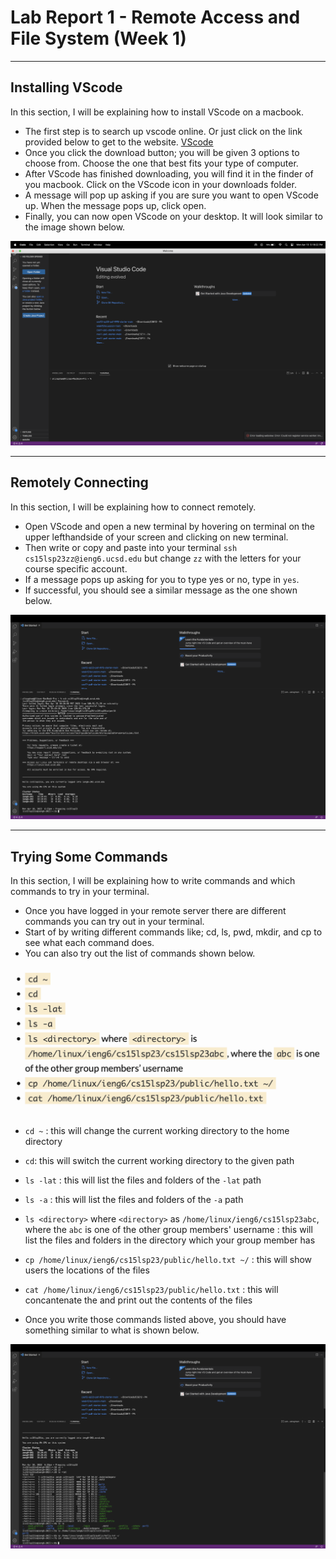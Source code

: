 # Lab Report 1 - Remote Access and File System (Week 1)
---

## Installing VScode
In this section, I will be explaining how to install VScode on a macbook.

* The first step is to search up vscode online. Or just click on the link provided below to get to the website.
[VScode](https://code.visualstudio.com/)
* Once you click the download button; you will be given 3 options to choose from. Choose the one that best fits your type of computer.
* After VScode has finished downloading, you will find it in the finder of you macbook. Click on the VScode icon in your downloads folder.
* A message will pop up asking if you are sure you want to open VScode up. When the message pops up, click open.
* Finally, you can now open VScode on your desktop. It will look similar to the image shown below.

![VScode open img](VScode-open.png)

---

## Remotely Connecting
In this section, I will be explaining how to connect remotely.

* Open VScode and open a new terminal by hovering on terminal on the upper lefthandside of your screen and clicking on new terminal.
* Then write or copy and paste into your terminal `ssh cs15lsp23zz@ieng6.ucsd.edu` but change `zz` with the letters for your course specific account.
* If a message pops up asking for you to type yes or no, type in `yes`.
* If successful, you should see a similar message as the one shown below.

![Remotely Connecting](RemotelyConnecting.png)

---

## Trying Some Commands
In this section, I will be explaining how to write commands and which commands to try in your terminal.

* Once you have logged in your remote server there are different commands you can try out in your terminal.
* Start of by writing different commands like; cd, ls, pwd, mkdir, and cp to see what each command does.
* You can also try out the list of commands shown below.

![list of commands](list.png)

* `cd ~` : this will change the current working directory to the home directory
* `cd`: this will switch the current working directory to the given path
* `ls -lat` : this will list the files and folders of the `-lat` path
* `ls -a` : this will list the files and folders of the `-a` path
* `ls <directory>` where `<directory>` as `/home/linux/ieng6/cs15lsp23abc`, where the `abc` is one of the other group members' username : this will list the files and folders in the directory which your group member has
* `cp /home/linux/ieng6/cs15lsp23/public/hello.txt ~/` : this will show users the locations of the files
* `cat /home/linux/ieng6/cs15lsp23/public/hello.txt` : this will concantenate the and print out the contents of the files

* Once you write those commands listed above, you should have something similar to what is shown below.

![Command results](results.png)
